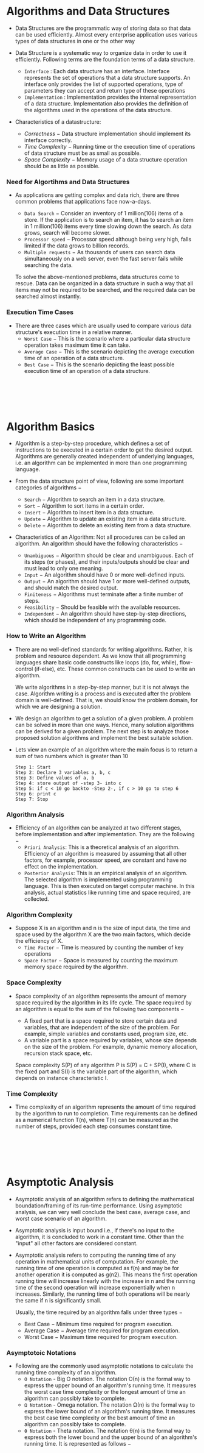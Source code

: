 # Algorithms and Data Structures

- Data Structures are the programmatic way of storing data so that data can be used efficiently. Almost every enterprise application uses various types of data structures in one or the other way

- Data Structure is a systematic way to organize data in order to use it efficiently. Following terms are the foundation terms of a data structure.
  - `Interface` : Each data structure has an interface. Interface represents the set of operations that a data structure supports. An interface only provides the list of supported operations, type of parameters they can accept and return type of these operations
  - `Implementation` : Implementation provides the internal representation of a data structure. Implementation also provides the definition of the algorithms used in the operations of the data structure.
  
- Characteristics of a datastructure:
   - *Correctness* − Data structure implementation should implement its interface correctly.
   - *Time Complexity* − Running time or the execution time of operations of data structure must be as small as possible.
   - *Space Complexity* − Memory usage of a data structure operation should be as little as possible.
   
### Need for Algortihms and Data Structures

- As applications are getting complex and data rich, there are three common problems that applications face now-a-days.
  - `Data Search` − Consider an inventory of 1 million(106) items of a store. If the application is to search an item, it has to search an item in 1 million(106) items every time slowing down the search. As data grows, search will become slower.
  - `Processor speed` − Processor speed although being very high, falls limited if the data grows to billion records.
  - `Multiple requests` − As thousands of users can search data simultaneously on a web server, even the fast server fails while searching the data.

  To solve the above-mentioned problems, data structures come to rescue. Data can be organized in a data structure in such a way that all items may not be required to be searched, and the required data can be searched almost instantly.

### Execution Time Cases

- There are three cases which are usually used to compare various data structure's execution time in a relative manner.
  - `Worst Case` − This is the scenario where a particular data structure operation takes maximum time it can take.
  - `Average Case` − This is the scenario depicting the average execution time of an operation of a data structure.  
  - `Best Case` − This is the scenario depicting the least possible execution time of an operation of a data structure. 

<br/>
<br/>
<br/>
<br/>

# Algorithm Basics 

- Algorithm is a step-by-step procedure, which defines a set of instructions to be executed in a certain order to get the desired output. Algorithms are generally created independent of underlying languages, i.e. an algorithm can be implemented in more than one programming language.

- From the data structure point of view, following are some important categories of algorithms −
  - `Search` − Algorithm to search an item in a data structure.
  - `Sort` − Algorithm to sort items in a certain order.
  - `Insert` − Algorithm to insert item in a data structure.
  - `Update` − Algorithm to update an existing item in a data structure.
  - `Delete` − Algorithm to delete an existing item from a data structure.
  
- Characteristics of an Algorithm: Not all procedures can be called an algorithm. An algorithm should have the following characteristics −
  - `Unambiguous` − Algorithm should be clear and unambiguous. Each of its steps (or phases), and their inputs/outputs should be clear and must lead to only one meaning.
  - `Input` − An algorithm should have 0 or more well-defined inputs.
  - `Output` − An algorithm should have 1 or more well-defined outputs, and should match the desired output.
  - `Finiteness` − Algorithms must terminate after a finite number of steps.
  - `Feasibility` − Should be feasible with the available resources.
  - `Independent` − An algorithm should have step-by-step directions, which should be independent of any programming code.
  
### How to Write an Algorithm

- There are no well-defined standards for writing algorithms. Rather, it is problem and resource dependent. As we know that all programming languages share basic code constructs like loops (do, for, while), flow-control (if-else), etc. These common constructs can be used to write an algorithm.

  We write algorithms in a step-by-step manner, but it is not always the case. Algorithm writing is a process and is executed after the problem domain is well-defined. That is, we should know the problem domain, for which we are designing a solution.

- We design an algorithm to get a solution of a given problem. A problem can be solved in more than one ways. Hence, many solution algorithms can be derived for a given problem. The next step is to analyze those proposed solution algorithms and implement the best suitable solution.

- Lets view an example of an algorithm where the main focus is to return a sum of two numbers which is greater than 10
  ```
  Step 1: Start
  Step 2: Declare 3 variables a, b, c
  Step 3: Define values of a, b
  Step 4: store output of -step 3- into c
  Step 5: if c < 10 go backto -Step 2-, if c > 10 go to step 6
  Step 6: print c
  Step 7: Stop
  ```

### Algorithm Analysis

- Efficiency of an algorithm can be analyzed at two different stages, before implementation and after implementation. They are the following −
  - `Priori Analysis`: This is a theoretical analysis of an algorithm. Efficiency of an algorithm is measured by assuming that all other factors, for example, processor speed, are constant and have no effect on the implementation.
  - `Posterior Analysis`: This is an empirical analysis of an algorithm. The selected algorithm is implemented using programming language. This is then executed on target computer machine. In this analysis, actual statistics like running time and space required, are collected.
  
### Algorithm Complexity

- Suppose X is an algorithm and n is the size of input data, the time and space used by the algorithm X are the two main factors, which decide the efficiency of X.
  - `Time Factor` − Time is measured by counting the number of key operations 
  - `Space Factor` − Space is measured by counting the maximum memory space required by the algorithm.

### Space Complexity

- Space complexity of an algorithm represents the amount of memory space required by the algorithm in its life cycle. The space required by an algorithm is equal to the sum of the following two components −
  - A fixed part that is a space required to store certain data and variables, that are independent of the size of the problem. For example, simple variables and constants used, program size, etc.
  - A variable part is a space required by variables, whose size depends on the size of the problem. For example, dynamic memory allocation, recursion stack space, etc.
  
  Space complexity S(P) of any algorithm P is S(P) = C + SP(I), where C is the fixed part and S(I) is the variable part of the algorithm, which depends on instance characteristic I.
  
### Time Complexity

- Time complexity of an algorithm represents the amount of time required by the algorithm to run to completion. Time requirements can be defined as a numerical function T(n), where T(n) can be measured as the number of steps, provided each step consumes constant time.

<br/>
<br/>
<br/>
<br/>

# Asymptotic Analysis

- Asymptotic analysis of an algorithm refers to defining the mathematical boundation/framing of its run-time performance. Using asymptotic analysis, we can very well conclude the best case, average case, and worst case scenario of an algorithm.

- Asymptotic analysis is input bound i.e., if there's no input to the algorithm, it is concluded to work in a constant time. Other than the "input" all other factors are considered constant.

- Asymptotic analysis refers to computing the running time of any operation in mathematical units of computation. For example, the running time of one operation is computed as f(n) and may be for another operation it is computed as g(n2). This means the first operation running time will increase linearly with the increase in n and the running time of the second operation will increase exponentially when n increases. Similarly, the running time of both operations will be nearly the same if n is significantly small.
  
  Usually, the time required by an algorithm falls under three types −
    - Best Case − Minimum time required for program execution.
    - Average Case − Average time required for program execution.
    - Worst Case − Maximum time required for program execution.
    
### Asymptotoic Notations

  - Following are the commonly used asymptotic notations to calculate the running time complexity of an algorithm.
    - `Ο Notation` - Big O notation. The notation Ο(n) is the formal way to express the upper bound of an algorithm's running time. It measures the worst case time complexity or the longest amount of time an algorithm can possibly take to complete.
    - `Ω Notation` - Omega notation. The notation Ω(n) is the formal way to express the lower bound of an algorithm's running time. It measures the best case time complexity or the best amount of time an algorithm can possibly take to complete.
    - `θ Notation` - Theta notation. The notation θ(n) is the formal way to express both the lower bound and the upper bound of an algorithm's running time. It is represented as follows −

<br/>
<br/>
<br/>
<br/>

# Greedy Algorithms

- An algorithm is designed to achieve optimum solution for a given problem. In greedy algorithm approach, decisions are made from the given solution domain. As being greedy, the closest solution that seems to provide an optimum solution is chosen.

- Greedy algorithms try to find a localized optimum solution, which may eventually lead to globally optimized solutions. However, generally greedy algorithms do not provide globally optimized solutions.

- Lets see an example of a problem where we use greedy algorithm. This problem is to count to a desired value by choosing the least possible coins and the greedy approach forces the algorithm to pick the largest possible coin. Remember Optimisation and efficency is the key factor in greedy algorithms

<br/>
<br/>
<br/>
<br/>

# Divide and Conquer 

- In divide and conquer approach, the problem in hand, is divided into smaller sub-problems and then each problem is solved independently. When we keep on dividing the subproblems into even smaller sub-problems, we may eventually reach a stage where no more division is possible. Those "atomic" smallest possible sub-problem (fractions) are solved. The solution of all sub-problems is finally merged in order to obtain the solution of an original problem.

- Broadly, we can understand divide-and-conquer approach in a three-step process.

### Divide/Break

- This step involves breaking the problem into smaller sub-problems. Sub-problems should represent a part of the original problem. This step generally takes a recursive approach to divide the problem until no sub-problem is further divisible. At this stage, sub-problems become atomic in nature but still represent some part of the actual problem.

### Conquer/Solve

- This step receives a lot of smaller sub-problems to be solved. Generally, at this level, the problems are considered 'solved' on their own.

### Merge/Combine

- When the smaller sub-problems are solved, this stage recursively combines them until they formulate a solution of the original problem. This algorithmic approach works recursively and conquer & merge steps works so close that they appear as one.

<br/>
<br/>
<br/>
<br/>

# Dynamic Programming

- Dynamic programming approach is similar to divide and conquer in breaking down the problem into smaller and yet smaller possible sub-problems. But unlike, divide and conquer, these sub-problems are not solved independently. Rather, results of these smaller sub-problems are remembered and used for similar or overlapping sub-problems.

- Dynamic programming is used where we have problems, which can be divided into similar sub-problems, so that their results can be re-used. Mostly, these algorithms are used for optimization. Before solving the in-hand sub-problem, dynamic algorithm will try to examine the results of the previously solved sub-problems. The solutions of sub-problems are combined in order to achieve the best solution.

- So we can say that −
  - The problem should be able to be divided into smaller overlapping sub-problem.
  - An optimum solution can be achieved by using an optimum solution of smaller sub-problems.
  - Dynamic algorithms use Memoization.
  
- In contrast to greedy algorithms, where local optimization is addressed, dynamic algorithms are motivated for an overall optimization of the problem.

- In contrast to divide and conquer algorithms, where solutions are combined to achieve an overall solution, dynamic algorithms use the output of a smaller sub-problem and then try to optimize a bigger sub-problem. Dynamic algorithms use Memoization to remember the output of already solved sub-problems.

<br/>
<br/>
<br/>
<br/>

# Data Structures

- First, lets learn about the generic jargon of the terminalogy used with data stuctures:
  - `Atomic`: Definition should define a single concept.
  - `Tracable`: Definition should be able to be mapped to some data element.
  - `Accurate`:  Definition should be unambiguous.
  - `Clear and Concise`:  Definition should be understandable.
  - `Data Object`: Data Object represents an object having a data.
  - `Data Type`:Data type is a way to classify various types of data such as integer, string, etc. which determines the values that can be used with the corresponding type of data, the type of operations that can be performed on the corresponding type of data. There are two data types −
    - Built-In Data Type
    - Derived Data Type
    
### Built-in Data Type

- Those data types for which a language has built-in support are known as Built-in Data types. For example, most of the languages provide the following built-in data types. `Integers`, `Boolean`, `Floating`, `Characters` and `Strings`

### Derived Data Type

- Those data types which are implementation independent as they can be implemented in one or the other way are known as derived data types. These data types are normally built by the combination of primary or built-in data types and associated operations on them. For example − `List`, `Array`, `Dictionary`, `Stack`, `Queue`

### Basic Operations

- The data in the data structures are processed by certain operations. The particular data structure chosen largely depends on the frequency of the operation that needs to be performed on the data structure. Some common operations are - `Traversing`, `Searching`, `Insertion`, `Deletion`, `Sorting`, `Merging`

<br/>
<br/>
<br/>
<br/>

# Arrays


